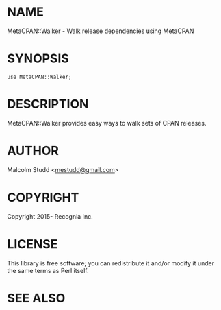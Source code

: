 # NAME

MetaCPAN::Walker - Walk release dependencies using MetaCPAN

# SYNOPSIS

    use MetaCPAN::Walker;

# DESCRIPTION

MetaCPAN::Walker provides easy ways to walk sets of CPAN releases.

# AUTHOR

Malcolm Studd &lt;mestudd@gmail.com>

# COPYRIGHT

Copyright 2015- Recognia Inc.

# LICENSE

This library is free software; you can redistribute it and/or modify
it under the same terms as Perl itself.

# SEE ALSO
